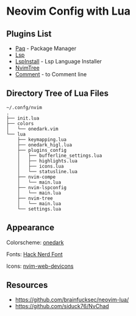# Neovim Config with Lua
## Plugins List
- [Paq](https://github.com/savq/paq-nvim) - Package Manager
- [Lsp](https://github.com/neovim/nvim-lspconfig) 
- [LspInstall](https://github.com/kabouzeid/nvim-lspinstall) - Lsp Language Installer
- [NvimTree](https://github.com/kyazdani42/nvim-tree.lua)
- [Comment](https://github.com/terrortylor/nvim-comment) - to Comment line 


## Directory Tree of Lua Files
```
~/.confg/nvim
.
├── init.lua
├── colors
│   └── onedark.vim
└── lua
    ├── keymapping.lua
    ├── onedark_higl.lua
    ├── plugins_config
    │   ├── bufferline_settings.lua
    │   ├── highlights.lua
    │   ├── icons.lua
    │   └── statusline.lua
    ├── nvim-compe
    │   └── main.lua
    ├── nvim-lspconfig
    │   └── main.lua
    ├── nvim-tree
    │   └── main.lua
    └── settings.lua

```
## Appearance
Colorscheme: [onedark](https://github.com/navarasu/onedark.nvim)

Fonts: [Hack Nerd Font](https://github.com/ryanoasis/nerd-fonts/tree/master/patched-fonts/Hack)

Icons: [nvim-web-devicons](https://github.com/kyazdani42/nvim-web-devicons)

## Resources
* https://github.com/brainfucksec/neovim-lua/
* https://github.com/siduck76/NvChad

